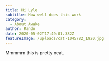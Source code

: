```yaml
---
title: Hi Lyle
subtitle: How well does this work
category:
  - About Awake
author: Rando
date: 2020-05-02T17:49:01.382Z
featureImage: /uploads/cat-1045782_1920.jpg
---
```

Mmmmm this is pretty neat.